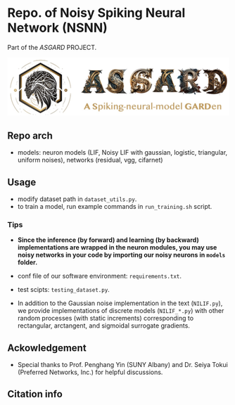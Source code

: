 <!--
 * @Author: ----
 * @Date: 2022-04-09 11:57:47
 * @LastEditors: GhMa
 * @LastEditTime: 2022-10-02 19:35:49
-->
# Repo. of Noisy Spiking Neural Network (NSNN)

Part of the *ASGARD* PROJECT.

![Porject ASGARD](https://github.com/genema/Noisy-Spiking-Neuron-Nets/raw/master/proj_logo.jpg)

## Repo arch
* models: neuron models (LIF, Noisy LIF with gaussian, logistic, triangular, uniform noises), networks (residual, vgg, cifarnet)

## Usage

* modify dataset path in `dataset_utils.py`.
* to train a model, run example commands in `run_training.sh` script. 

### Tips
* **Since the inference (by forward) and learning (by backward) implementations are wrapped in the neuron modules, you may use noisy networks in your code by importing our  noisy neurons in `models` folder.**

* conf file of our software environment: `requirements.txt`.
* test scipts: `testing_dataset.py`.
* In addition to the Gaussian noise implementation in the text (`NILIF.py`), we provide implementations of discrete models (`NILIF_*.py`) with other random processes (with static increments) corresponding to rectangular, arctangent, and sigmoidal surrogate gradients.

## Ackowledgement
* Special thanks to Prof. Penghang Yin (SUNY Albany) and Dr. Seiya Tokui (Preferred Networks, Inc.) for helpful discussions.

## Citation info



